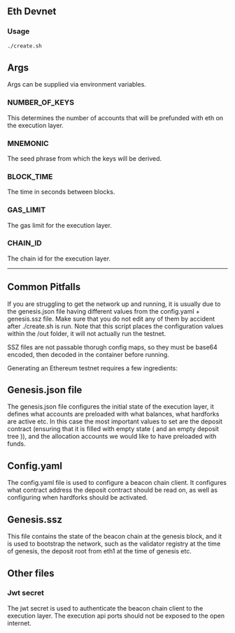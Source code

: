 ## Eth Devnet

### Usage

```bash
./create.sh
```

## Args

Args can be supplied via environment variables.

### NUMBER_OF_KEYS

This determines the number of accounts that will be prefunded with eth on the execution layer.

### MNEMONIC

The seed phrase from which the keys will be derived.

### BLOCK_TIME

The time in seconds between blocks.

### GAS_LIMIT

The gas limit for the execution layer.

### CHAIN_ID

The chain id for the execution layer.

---

## Common Pitfalls

If you are struggling to get the network up and running, it is usually due to the genesis.json file having different values from the config.yaml + genesis.ssz file. Make sure that you do not edit any of them by accident after ./create.sh is run.
Note that this script places the configuration values within the /out folder, it will not actually run the testnet.

SSZ files are not passable thorugh config maps, so they must be base64 encoded, then decoded in the container before running.

Generating an Ethereum testnet requires a few ingredients:

## Genesis.json file

The genesis.json file configures the initial state of the execution layer, it defines what accounts are preloaded with what balances, what hardforks are active etc.
In this case the most important values to set are the deposit contract (ensuring that it is filled with empty state ( and an empty deposit tree )), and the allocation accounts we would like to have preloaded with funds.

## Config.yaml

The config.yaml file is used to configure a beacon chain client. It configures what contract address the deposit contract should be read on, as well as configuring when hardforks should be activated.

## Genesis.ssz

This file contains the state of the beacon chain at the genesis block, and it is used to bootstrap the network, such as the validator registry at the time of genesis, the deposit root from eth1 at the time of genesis etc.

## Other files

### Jwt secret

The jwt secret is used to authenticate the beacon chain client to the execution layer.
The execution api ports should not be exposed to the open internet.
